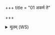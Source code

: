 +++
title = "01 अकर्म ते"

+++
<details><summary>मूलम् (WS)</summary>

अकर्म ते स्वपसो अभूम ऋतमवस्रन्नुषसो विभातीः ।  
विश्वं तद् भद्रं यदवन्ति देवा बृहद् वदेम विदथे सुवीराः ॥ १ ॥
</details>